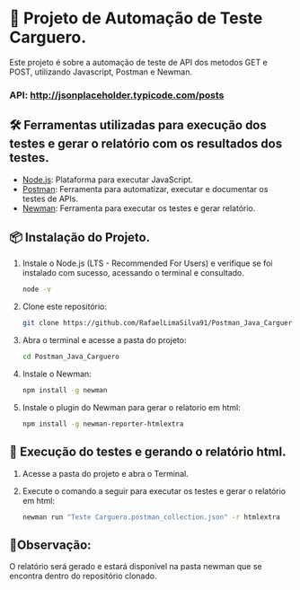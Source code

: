 # 🚛 Projeto de Automação de Teste Carguero.

Este projeto é sobre a automação de teste de API dos metodos GET e POST, utilizando Javascript, Postman e Newman.

### API: http://jsonplaceholder.typicode.com/posts

## 🛠️ Ferramentas utilizadas para execução dos testes e gerar o relatório com os resultados dos testes.

- [Node.js](https://nodejs.org/): Plataforma para executar JavaScript.
- [Postman](https://www.postman.com/downloads/): Ferramenta para automatizar, executar e documentar os testes de APIs.
- [Newman](https://www.npmjs.com/package/newman-reporter-htmlextra): Ferramenta para executar os testes e gerar relatório.

## 📦 Instalação do Projeto.

1. Instale o Node.js (LTS - Recommended For Users) e verifique se foi instalado com sucesso, acessando o terminal e consultado.

      ```bash
   node -v
   ```

2. Clone este repositório:

   ```bash
   git clone https://github.com/RafaelLimaSilva91/Postman_Java_Carguero.git
   ```
   
3. Abra o terminal e acesse a pasta do projeto:
   
   ```bash
   cd Postman_Java_Carguero
   ```

4. Instale o Newman:

   ```bash
   npm install -g newman
   ```

5. Instale o plugin do Newman para gerar o relatorio em html:

   ```bash
   npm install -g newman-reporter-htmlextra
   ```

## 🚀 Execução do testes e gerando o relatório html.

1. Acesse a pasta do projeto e abra o Terminal.

2. Execute o comando a seguir para executar os testes e gerar o relatório em html:

   ```bash
   newman run "Teste Carguero.postman_collection.json" -r htmlextra
   ```

## 📎Observação:
O relatório será gerado e estará disponível na pasta newman que se encontra dentro do repositório clonado.
